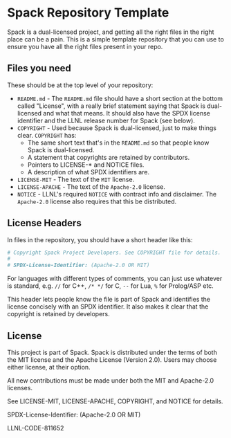 # Spack Repository Template

Spack is a dual-licensed project, and getting all the right files in the right
place can be a pain. This is a simple template repository that you can use to
ensure you have all the right files present in your repo.

## Files you need

These should be at the top level of your repository:

* `README.md` - The `README.md` file should have a short section at the bottom
  called "License", with a really brief statement saying that Spack is
  dual-licensed and what that means. It should also have the SPDX license
  identifier and the LLNL release number for Spack (see below).
* `COPYRIGHT` - Used because Spack is dual-licensed, just to make things clear.
  `COPYRIGHT` has:
    * The same short text that's in the `README.md` so that
      people know Spack is dual-licensed.
    * A statement that copyrights are retained by contributors.
    * Pointers to LICENSE-* and NOTICE files.
    * A description of what SPDX identifiers are.
* `LICENSE-MIT` - The text of the `MIT` license.
* `LICENSE-APACHE` - The text of the `Apache-2.0` license.
* `NOTICE` - LLNL's required `NOTICE` with contract info and disclaimer. The
  `Apache-2.0` license also requires that this be distributed.

## License Headers

In files in the repository, you should have a short header like this:

```python
# Copyright Spack Project Developers. See COPYRIGHT file for details.
#
# SPDX-License-Identifier: (Apache-2.0 OR MIT)
```

For languages with different types of comments, you can just use whatever is
standard, e.g. `//` for C++, `/* */` for C, `--` for Lua, `%` for Prolog/ASP
etc.

This header lets people know the file is part of Spack and identifies the
license concisely with an SPDX identifier. It also makes it clear that the
copyright is retained by developers.

## License

This project is part of Spack. Spack is distributed under the terms of both the
MIT license and the Apache License (Version 2.0). Users may choose either
license, at their option.

All new contributions must be made under both the MIT and Apache-2.0 licenses.

See LICENSE-MIT, LICENSE-APACHE, COPYRIGHT, and NOTICE for details.

SPDX-License-Identifier: (Apache-2.0 OR MIT)

LLNL-CODE-811652
